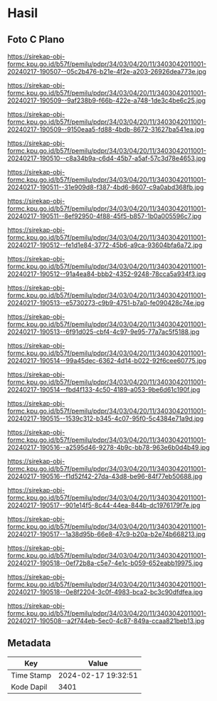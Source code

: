 # Hasil

## Foto C Plano

https://sirekap-obj-formc.kpu.go.id/b57f/pemilu/pdpr/34/03/04/20/11/3403042011001-20240217-190507--05c2b476-b21e-4f2e-a203-26926dea773e.jpg

https://sirekap-obj-formc.kpu.go.id/b57f/pemilu/pdpr/34/03/04/20/11/3403042011001-20240217-190509--9af238b9-f66b-422e-a748-1de3c4be6c25.jpg

https://sirekap-obj-formc.kpu.go.id/b57f/pemilu/pdpr/34/03/04/20/11/3403042011001-20240217-190509--9150eaa5-fd88-4bdb-8672-31627ba541ea.jpg

https://sirekap-obj-formc.kpu.go.id/b57f/pemilu/pdpr/34/03/04/20/11/3403042011001-20240217-190510--c8a34b9a-c6d4-45b7-a5af-57c3d78e4653.jpg

https://sirekap-obj-formc.kpu.go.id/b57f/pemilu/pdpr/34/03/04/20/11/3403042011001-20240217-190511--31e909d8-f387-4bd6-8607-c9a0abd368fb.jpg

https://sirekap-obj-formc.kpu.go.id/b57f/pemilu/pdpr/34/03/04/20/11/3403042011001-20240217-190511--8ef92950-4f88-45f5-b857-1b0a005596c7.jpg

https://sirekap-obj-formc.kpu.go.id/b57f/pemilu/pdpr/34/03/04/20/11/3403042011001-20240217-190512--fe1d1e84-3772-45b6-a9ca-93604bfa6a72.jpg

https://sirekap-obj-formc.kpu.go.id/b57f/pemilu/pdpr/34/03/04/20/11/3403042011001-20240217-190512--91a4ea84-bbb2-4352-9248-78cca5a934f3.jpg

https://sirekap-obj-formc.kpu.go.id/b57f/pemilu/pdpr/34/03/04/20/11/3403042011001-20240217-190513--e5730273-c9b9-4751-b7a0-fe090428c74e.jpg

https://sirekap-obj-formc.kpu.go.id/b57f/pemilu/pdpr/34/03/04/20/11/3403042011001-20240217-190513--6f91d025-cbf4-4c97-9e95-77a7ac5f5188.jpg

https://sirekap-obj-formc.kpu.go.id/b57f/pemilu/pdpr/34/03/04/20/11/3403042011001-20240217-190514--99a45dec-6362-4d14-b022-92f6cee60775.jpg

https://sirekap-obj-formc.kpu.go.id/b57f/pemilu/pdpr/34/03/04/20/11/3403042011001-20240217-190514--fbd4f133-4c50-4189-a053-9be6d61c190f.jpg

https://sirekap-obj-formc.kpu.go.id/b57f/pemilu/pdpr/34/03/04/20/11/3403042011001-20240217-190515--1539c312-b345-4c07-95f0-5c4384e71a9d.jpg

https://sirekap-obj-formc.kpu.go.id/b57f/pemilu/pdpr/34/03/04/20/11/3403042011001-20240217-190516--a2595d46-9278-4b9c-bb78-963e6b0d4b49.jpg

https://sirekap-obj-formc.kpu.go.id/b57f/pemilu/pdpr/34/03/04/20/11/3403042011001-20240217-190516--f1d52f42-27da-43d8-be96-84f77eb50688.jpg

https://sirekap-obj-formc.kpu.go.id/b57f/pemilu/pdpr/34/03/04/20/11/3403042011001-20240217-190517--901e14f5-8c44-44ea-844b-dc1976179f7e.jpg

https://sirekap-obj-formc.kpu.go.id/b57f/pemilu/pdpr/34/03/04/20/11/3403042011001-20240217-190517--1a38d95b-66e8-47c9-b20a-b2e74b668213.jpg

https://sirekap-obj-formc.kpu.go.id/b57f/pemilu/pdpr/34/03/04/20/11/3403042011001-20240217-190518--0ef72b8a-c5e7-4e1c-b059-652eabb19975.jpg

https://sirekap-obj-formc.kpu.go.id/b57f/pemilu/pdpr/34/03/04/20/11/3403042011001-20240217-190518--0e8f2204-3c0f-4983-bca2-bc3c90dfdfea.jpg

https://sirekap-obj-formc.kpu.go.id/b57f/pemilu/pdpr/34/03/04/20/11/3403042011001-20240217-190508--a2f744eb-5ec0-4c87-849a-ccaa821beb13.jpg


## Metadata

| Key        | Value               |
| ---------- | ------------------- |
| Time Stamp | 2024-02-17 19:32:51 |
| Kode Dapil | 3401                |



